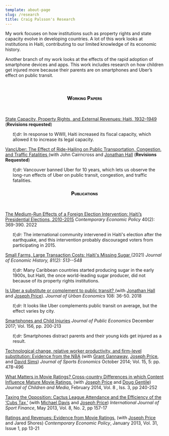 ```yaml
---
template: about-page
slug: /research
title: Craig Palsson's Research
---
```

My work focuses on how institutions such as property rights and state capacity evolve in developing countries. A lot of this work looks at institutions in Haiti, contributing to our limited knowledge of its economic history.

Another branch of my work looks at the effects of the rapid adoption of smartphone devices and apps. This work includes research on how children get injured more because their parents are on smartphones and Uber’s effect on public transit.

&nbsp;

<center>

<h3 style="color: #000000; font-variant: small-caps;">Working Papers</h3>
&nbsp;
</center>

<a href="https://www.craigpalsson.com/wp-content/uploads/2021/07/WP-Palsson-State-Capacity-and-External-Revenues.pdf">State Capacity, Property Rights, and External Revenues: Haiti, 1932–1949 </a>(<b>Revisions requested</b>)

<ul><em>tl;dr:</em> In response to WWII, Haiti increased its fiscal capacity, which allowed it to increase its legal capacity.</ul>

<a href="https://www.craigpalsson.com/wp-content/uploads/2021/07/WP-Vancouver_and_Uber.pdf">VancUber: The Effect of Ride-Hailing on Public Transportation, Congestion, and Traffic Fatalities </a> (with John Cairncross and <a href="http://individual.utoronto.ca/jhall/">Jonathan Hall</a> (<b>Revisions Requested</b>) 

<ul><em>tl;dr:</em> Vancouver banned Uber for 10 years, which lets us observe the long-run effects of Uber on public transit, congestion, and traffic fatalities.</ul>

<center>
<h3 style="color: #000000; font-variant: small-caps;">Publications</h3>
</center>
&nbsp;

<a href="assets/Palsson 2021 CEP.pdf">The Medium-Run Effects of a Foreign Election Intervention: Haiti’s Presidential Elections, 2010-2015</a> <em>Contemporary Economic Policy</em> 40(2): 369-390. 2022

<ul><em>tl;dr:</em> The international community intervened in Haiti's election after the earthquake, and this intervention probably discouraged voters from participating in 2015.</ul>

<a href="https://www.craigpalsson.com/Palsson JEH Web.pdf">Small Farms, Large Transaction Costs: Haiti's Missing Sugar </a> (2021) <em> Journal of Economic History, 81(2): 513--548</em>

<ul><em>tl;dr:</em> Many Caribbean countries started producing sugar in the early 1900s, but Haiti, the once world-leading sugar producer, did not because of its property rights institutions.</ul>

<a href="https://www.sciencedirect.com/science/article/abs/pii/S0094119018300731">Is Uber a substitute or complement to public transit? </a> (with <a href="http://individual.utoronto.ca/jhall/">Jonathan Hall</a> and <a href="https://economics.byu.edu/directory/joseph-p-price">Joseph Price</a>). <em>Journal of Urban Economics</em> 108: 36-50. 2018

<ul><em>tl;dr:</em> It looks like Uber complements public transit on average, but the effect varies by city.</ul>

<a href="http://www.sciencedirect.com/science/article/pii/S0047272717301810">Smartphones and Child Injuries</a> <em>Journal of Public Economics</em> December 2017; Vol. 156, pp. 200-213

<ul><em>tl;dr:</em> Smartphones distract parents and their young kids get injured as a result.</ul>


<a href="http://jse.sagepub.com/content/15/5/478.abstract">Technological change, relative worker productivity, and firm-level substitution: Evidence from the NBA</a> (with <a href="https://sites.google.com/site/grantgannaway/">Grant Gannaway</a>, <a href="https://economics.byu.edu/directory/joseph-p-price">Joseph Price</a>, and <a href="https://economics.byu.edu/directory/david-p-sims">David Sims</a>) <em>Journal of Sports Economics</em> October 2014; Vol. 15, 5: pp. 478-496

<a href="http://www.tandfonline.com/doi/full/10.1080/17482798.2014.880359#.UwOJ1-KmVVZ">What Matters in Movie Ratings? Cross-country Differences in which Content Influence Mature Movie Ratings.</a> (with <a href="https://economics.byu.edu/directory/joseph-p-price">Joseph Price</a> and <a href="https://drdouglas.org/">Doug Gentile</a>) <em>Journal of Children and Media</em>, February 2014, Vol. 8 , Iss. 3, pp 240-252

<a href="http://ideas.repec.org/a/jsf/intjsf/v8y2013i2p157-170.html">Taxing the Opposition: Cactus League Attendance and the Efficiency of the ‘Cubs Tax,’</a> (with <a href="https://people.mst.edu/faculty/davismc/index.html">Michael Davis</a> and <a href="https://economics.byu.edu/directory/joseph-p-price">Joseph Price</a>) <em>International Journal of Sport Finance</em>, May 2013, Vol. 8, No. 2, pp 157-17

<a href="http://onlinelibrary.wiley.com/doi/10.1111/j.1465-7287.2012.00315.x/abstract">Ratings and Revenues: Evidence from Movie Ratings</a>, (with <a href="https://economics.byu.edu/directory/joseph-p-price">Joseph Price</a> and Jared Shores) <em>Contemporary Economic Policy</em>, January 2013, Vol. 31, Issue 1, pp 13-21

&nbsp;
